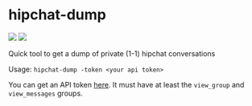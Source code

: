 # hipchat-dump
[![](https://godoc.org/github.com/Bowbaq/hipchat-dump?status.svg)](http://godoc.org/github.com/Bowbaq/hipchat-dump)
[![](https://circleci.com/gh/Bowbaq/hipchat-dump/tree/master.svg?&style=shield&circle-token=f1e69183a5aababcc75d5313890189ce6e5a1e2b)](https://circleci.com/gh/Bowbaq/hipchat-dump/tree/master)

Quick tool to get a dump of private (1-1) hipchat conversations

Usage: `hipchat-dump -token <your api token>`

You can get an API token [here](https://www.hipchat.com/account/api). It must have at least the `view_group` and `view_messages` groups.
